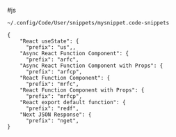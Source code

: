 #js 

`~/.config/Code/User/snippets/mysnippet.code-snippets`
```json: mysnippet.code-snippets
{
    "React useState": {
      "prefix": "us",,
    "Async React Function Component": {
      "prefix": "arfc",
    "Async React Function Component with Props": {
      "prefix": "arfcp",
    "React Function Component": {
      "prefix": "mrfc",
    "React Function Component with Props": {
      "prefix": "mrfcp",
    "React export default function": {
      "prefix": "redf",
    "Next JSON Response": {
      "prefix": "nget",
}
```

